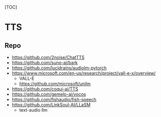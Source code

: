 [TOC]



# TTS

## Repo

- https://github.com/2noise/ChatTTS
- https://github.com/suno-ai/bark
- https://github.com/lucidrains/audiolm-pytorch
- https://www.microsoft.com/en-us/research/project/vall-e-x/overview/
  - VALL-E
  - https://github.com/microsoft/unilm
- https://github.com/coqui-ai/TTS
- https://github.com/gemelo-ai/vocos
- https://github.com/fishaudio/fish-speech
- https://github.com/LinkSoul-AI/LLaSM
  - text-audio llm